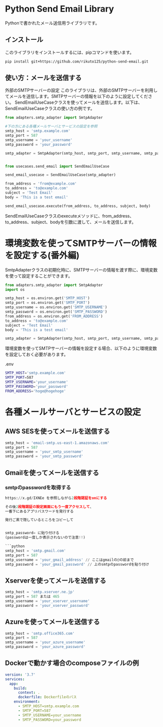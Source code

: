 # Python Send Email Library
Pythonで書かれたメール送信用ライブラリです。

## インストール
このライブラリをインストールするには、pipコマンドを使います。

```bash
pip install git+https://github.com/rikuto125/python-send-email.git
```

## 使い方：メールを送信する
外部のSMTPサーバーの設定
このライブラリは、外部のSMTPサーバーを利用してメールを送信します。SMTPサーバーの情報を以下のように設定してください。
SendEmailUseCaseクラスを使ってメールを送信します。以下は、SendEmailUseCaseクラスの使い方の例です。
```python
from adapters.smtp_adapter import SmtpAdapter

#下の方にある各種メールサーバとサービスの設定を参照
smtp_host = 'smtp.example.com'
smtp_port = 587
smtp_username = 'your_username'
smtp_password = 'your_password'

smtp_adapter = SmtpAdapter(smtp_host, smtp_port, smtp_username, smtp_password)


from usecases.send_email import SendEmailUseCase

send_email_usecase = SendEmailUseCase(smtp_adapter)

from_address = 'from@example.com'
to_address = 'to@example.com'
subject = 'Test Email'
body = 'This is a test email'

send_email_usecase.execute(from_address, to_address, subject, body)
```

SendEmailUseCaseクラスのexecuteメソッドに、from_address、to_address、subject、bodyを引数に渡して、メールを送信します。

# 環境変数を使ってSMTPサーバーの情報を設定する(番外編)
SmtpAdapterクラスの初期化時に、SMTPサーバーの情報を渡す際に、環境変数を使って設定することができます。

```python
from adapters.smtp_adapter import SmtpAdapter
import os

smtp_host = os.environ.get('SMTP_HOST')
smtp_port = os.environ.get('SMTP_PORT')
smtp_username = os.environ.get('SMTP_USERNAME')
smtp_password = os.environ.get('SMTP_PASSWORD')
from_address = os.environ.get('FROM_ADDRESS')
to_address = 'to@example.com'
subject = 'Test Email'
body = 'This is a test email'

smtp_adapter = SmtpAdapter(smtp_host, smtp_port, smtp_username, smtp_password)
```

環境変数を使ってSMTPサーバーの情報を設定する場合、以下のように環境変数を設定しておく必要があります。

.env
```bash
SMTP_HOST='smtp.example.com'
SMTP_PORT=587
SMTP_USERNAME='your_username'
SMTP_PASSWORD='your_password'
FROM_ADDRESS='hoge@hogehoge'
```

# 各種メールサーバとサービスの設定
## AWS SESを使ってメールを送信する
```python
smtp_host = 'email-smtp.us-east-1.amazonaws.com'
smtp_port = 587
smtp_username = 'your_smtp_username'
smtp_password = 'your_smtp_password'
```

## Gmailを使ってメールを送信する

### smtpのpasswordを取得する
```python
https://x.gd/IXNEe を参照しながら2段階認証をonにする

その後2段階認証の設定画面にもう一度アクセスして、
一番下にあるアプリパスワードを発行する

発行ご黒で隠しているところをコピーして


smtp_password= に貼り付ける
(passwordは一度しか表示されないので注意!!)

```python
smtp_host = 'smtp.gmail.com'
smtp_port = 587
smtp_username = 'your_gmail_address' // ここはgmailの@の前まで
smtp_password = 'your_gmail_password' // 上のsmtpのpasswordを貼り付け
```

## Xserverを使ってメールを送信する
```python
smtp_host = 'smtp.xserver.ne.jp'
smtp_port = 587 または 465
smtp_username = 'your_xserver_username'
smtp_password = 'your_xserver_password'
```

## Azureを使ってメールを送信する
```python
smtp_host = 'smtp.office365.com'
smtp_port = 587
smtp_username = 'your_azure_username'
smtp_password = 'your_azure_password'
```

## Dockerで動かす場合のcomposeファイルの例
```yaml
version: '3.7'
services:
  app:
    build: 
      context: .
      dockerfile: Dockerfileのパス
    environment:
      - SMTP_HOST=smtp.example.com
      - SMTP_PORT=587
      - SMTP_USERNAME=your_username
      - SMTP_PASSWORD=your_password
```






